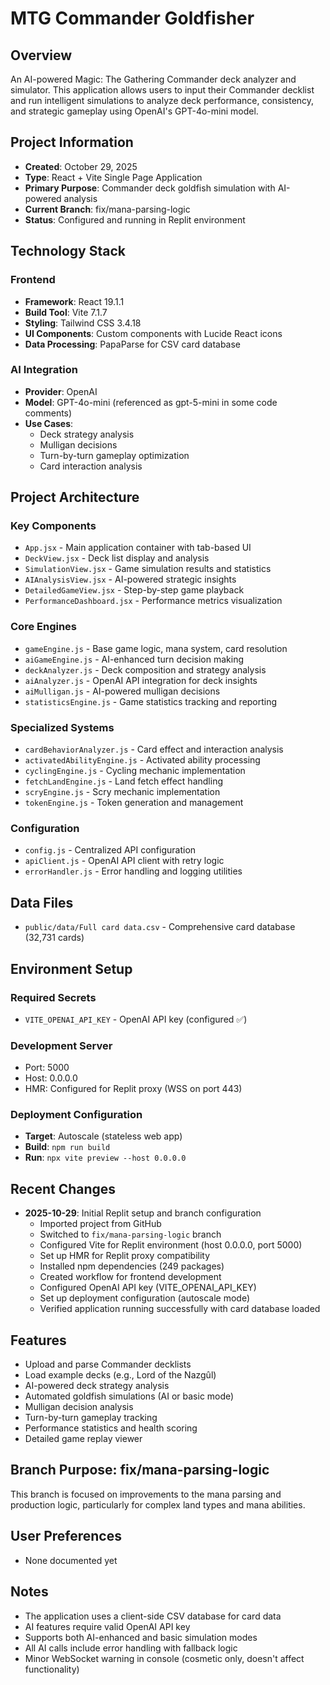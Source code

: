 # MTG Commander Goldfisher

## Overview
An AI-powered Magic: The Gathering Commander deck analyzer and simulator. This application allows users to input their Commander decklist and run intelligent simulations to analyze deck performance, consistency, and strategic gameplay using OpenAI's GPT-4o-mini model.

## Project Information
- **Created**: October 29, 2025
- **Type**: React + Vite Single Page Application
- **Primary Purpose**: Commander deck goldfish simulation with AI-powered analysis
- **Current Branch**: fix/mana-parsing-logic
- **Status**: Configured and running in Replit environment

## Technology Stack

### Frontend
- **Framework**: React 19.1.1
- **Build Tool**: Vite 7.1.7
- **Styling**: Tailwind CSS 3.4.18
- **UI Components**: Custom components with Lucide React icons
- **Data Processing**: PapaParse for CSV card database

### AI Integration
- **Provider**: OpenAI
- **Model**: GPT-4o-mini (referenced as gpt-5-mini in some code comments)
- **Use Cases**:
  - Deck strategy analysis
  - Mulligan decisions
  - Turn-by-turn gameplay optimization
  - Card interaction analysis

## Project Architecture

### Key Components
- `App.jsx` - Main application container with tab-based UI
- `DeckView.jsx` - Deck list display and analysis
- `SimulationView.jsx` - Game simulation results and statistics
- `AIAnalysisView.jsx` - AI-powered strategic insights
- `DetailedGameView.jsx` - Step-by-step game playback
- `PerformanceDashboard.jsx` - Performance metrics visualization

### Core Engines
- `gameEngine.js` - Base game logic, mana system, card resolution
- `aiGameEngine.js` - AI-enhanced turn decision making
- `deckAnalyzer.js` - Deck composition and strategy analysis
- `aiAnalyzer.js` - OpenAI API integration for deck insights
- `aiMulligan.js` - AI-powered mulligan decisions
- `statisticsEngine.js` - Game statistics tracking and reporting

### Specialized Systems
- `cardBehaviorAnalyzer.js` - Card effect and interaction analysis
- `activatedAbilityEngine.js` - Activated ability processing
- `cyclingEngine.js` - Cycling mechanic implementation
- `fetchLandEngine.js` - Land fetch effect handling
- `scryEngine.js` - Scry mechanic implementation
- `tokenEngine.js` - Token generation and management

### Configuration
- `config.js` - Centralized API configuration
- `apiClient.js` - OpenAI API client with retry logic
- `errorHandler.js` - Error handling and logging utilities

## Data Files
- `public/data/Full card data.csv` - Comprehensive card database (32,731 cards)

## Environment Setup

### Required Secrets
- `VITE_OPENAI_API_KEY` - OpenAI API key (configured ✅)

### Development Server
- Port: 5000
- Host: 0.0.0.0
- HMR: Configured for Replit proxy (WSS on port 443)

### Deployment Configuration
- **Target**: Autoscale (stateless web app)
- **Build**: `npm run build`
- **Run**: `npx vite preview --host 0.0.0.0`

## Recent Changes
- **2025-10-29**: Initial Replit setup and branch configuration
  - Imported project from GitHub
  - Switched to `fix/mana-parsing-logic` branch
  - Configured Vite for Replit environment (host 0.0.0.0, port 5000)
  - Set up HMR for Replit proxy compatibility
  - Installed npm dependencies (249 packages)
  - Created workflow for frontend development
  - Configured OpenAI API key (VITE_OPENAI_API_KEY)
  - Set up deployment configuration (autoscale mode)
  - Verified application running successfully with card database loaded

## Features
- Upload and parse Commander decklists
- Load example decks (e.g., Lord of the Nazgûl)
- AI-powered deck strategy analysis
- Automated goldfish simulations (AI or basic mode)
- Mulligan decision analysis
- Turn-by-turn gameplay tracking
- Performance statistics and health scoring
- Detailed game replay viewer

## Branch Purpose: fix/mana-parsing-logic
This branch is focused on improvements to the mana parsing and production logic, particularly for complex land types and mana abilities.

## User Preferences
- None documented yet

## Notes
- The application uses a client-side CSV database for card data
- AI features require valid OpenAI API key
- Supports both AI-enhanced and basic simulation modes
- All AI calls include error handling with fallback logic
- Minor WebSocket warning in console (cosmetic only, doesn't affect functionality)
